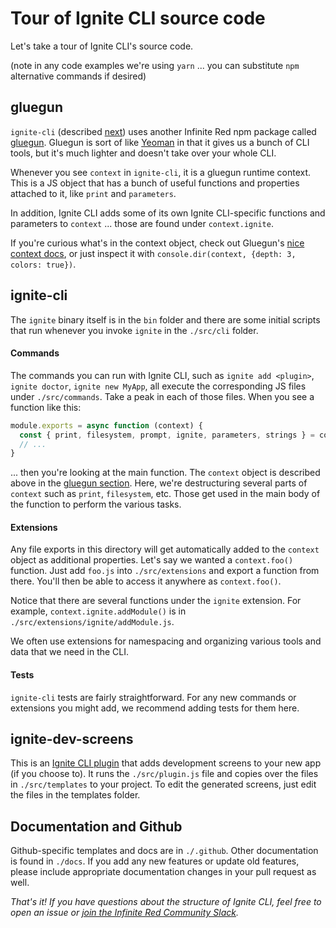 # Tour of Ignite CLI source code

Let's take a tour of Ignite CLI's source code.

(note in any code examples we're using `yarn` ... you can substitute `npm` alternative commands if desired)

## gluegun

`ignite-cli` (described [next](#ignite-cli)) uses another Infinite Red npm package called [gluegun](https://github.com/infinitered/gluegun). Gluegun is sort of like [Yeoman](http://yeoman.io/) in that it gives us a bunch of CLI tools, but it's much lighter and doesn't take over your whole CLI.

Whenever you see `context` in `ignite-cli`, it is a gluegun runtime context. This is a JS object that has a bunch of useful functions and properties attached to it, like `print` and `parameters`.

In addition, Ignite CLI adds some of its own Ignite CLI-specific functions and parameters to `context` ... those are found under `context.ignite`.

If you're curious what's in the context object, check out Gluegun's [nice context docs](https://infinitered.github.io/gluegun/#/context-api.md), or just inspect it with `console.dir(context, {depth: 3, colors: true})`.

## ignite-cli

The `ignite` binary itself is in the `bin` folder and there are some initial scripts that run whenever you invoke `ignite` in the `./src/cli` folder.

#### Commands

The commands you can run with Ignite CLI, such as `ignite add <plugin>`, `ignite doctor`, `ignite new MyApp`, all execute the corresponding JS files under `./src/commands`. Take a peak in each of those files. When you see a function like this:

```javascript
module.exports = async function (context) {
  const { print, filesystem, prompt, ignite, parameters, strings } = context
  // ...
}
```

... then you're looking at the main function. The `context` object is described above in the [gluegun section](#gluegun). Here, we're destructuring several parts of `context` such as `print`, `filesystem`, etc. Those get used in the main body of the function to perform the various tasks.

#### Extensions

Any file exports in this directory will get automatically added to the `context` object as additional properties. Let's say we wanted a `context.foo()` function. Just add `foo.js` into `./src/extensions` and export a function from there. You'll then be able to access it anywhere as `context.foo()`.

Notice that there are several functions under the `ignite` extension. For example, `context.ignite.addModule()` is in `./src/extensions/ignite/addModule.js`.

We often use extensions for namespacing and organizing various tools and data that we need in the CLI.

#### Tests

`ignite-cli` tests are fairly straightforward. For any new commands or extensions you might add, we recommend adding tests for them here.

## ignite-dev-screens

This is an [Ignite CLI plugin](./creating-plugins.md) that adds development screens to your new app (if you choose to). It runs the `./src/plugin.js` file and copies over the files in `./src/templates` to your project. To edit the generated screens, just edit the files in the templates folder.

## Documentation and Github

Github-specific templates and docs are in `./.github`. Other documentation is found in `./docs`. If you add any new features or update old features, please include appropriate documentation changes in your pull request as well.

_That's it! If you have questions about the structure of Ignite CLI, feel free to open an issue or [join the Infinite Red Community Slack](http://community.infinite.red)._
